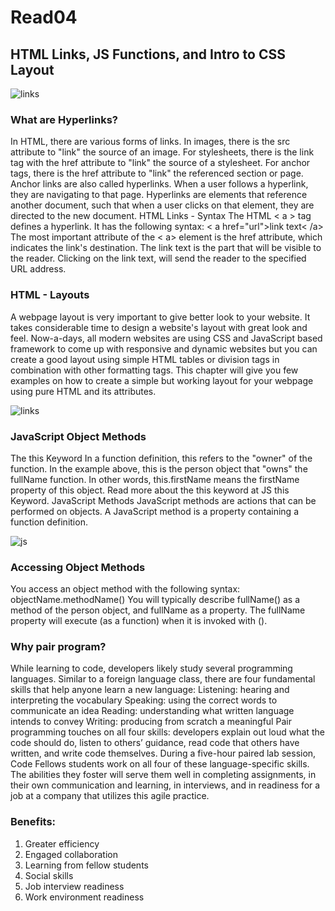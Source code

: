 # Read04

## HTML Links, JS Functions, and Intro to CSS Layout

![links](https://d2h0cx97tjks2p.cloudfront.net/blogs/wp-content/uploads/sites/2/2020/06/Links-in-HTML.jpg)

### What are Hyperlinks?
In HTML, there are various forms of links. In images, there is the src attribute to "link" the source of an image.
For stylesheets, there is the link tag with the href attribute to "link" the source of a stylesheet.
For anchor tags, there is the href attribute to "link" the referenced section or page. Anchor links are also called hyperlinks.
When a user follows a hyperlink, they are navigating to that page. Hyperlinks are elements that reference another document, such that when a user clicks on that element, they are directed to the new document.
HTML Links - Syntax
The HTML < a > tag defines a hyperlink. It has the following syntax:
< a href="url">link text< /a>
The most important attribute of the < a> element is the href attribute, which indicates the link's destination.
The link text is the part that will be visible to the reader.
Clicking on the link text, will send the reader to the specified URL address.

### HTML - Layouts
A webpage layout is very important to give better look to your website. It takes considerable time to design a website's layout with great look and feel.
Now-a-days, all modern websites are using CSS and JavaScript based framework to come up with responsive and dynamic websites but you can create a good layout using simple HTML tables or division tags in combination with other formatting tags. This chapter will give you few examples on how to create a simple but working layout for your webpage using pure HTML and its attributes.

![links](https://i1.wp.com/w3schoolweb.com/wp-content/uploads/2021/01/html-links.jpg?fit=1200%2C675&ssl=1)

### JavaScript Object Methods
The this Keyword
In a function definition, this refers to the "owner" of the function.
In the example above, this is the person object that "owns" the fullName function.
In other words, this.firstName means the firstName property of this object.
Read more about the this keyword at JS this Keyword.
JavaScript Methods
JavaScript methods are actions that can be performed on objects.
A JavaScript method is a property containing a function definition.

![js](https://miro.medium.com/max/1200/1*AxAm_RRyMUsHvHUglQw2zw.jpeg)

### Accessing Object Methods
You access an object method with the following syntax:
objectName.methodName()
You will typically describe fullName() as a method of the person object, and fullName as a property.
The fullName property will execute (as a function) when it is invoked with ().

### Why pair program?
While learning to code, developers likely study several programming languages. Similar to a foreign language class, there are four fundamental skills that help anyone learn a new language: Listening: hearing and interpreting the vocabulary Speaking: using the correct words to communicate an idea Reading: understanding what written language intends to convey Writing: producing from scratch a meaningful
Pair programming touches on all four skills: developers explain out loud what the code should do, listen to others’ guidance, read code that others have written, and write code themselves.
During a five-hour paired lab session, Code Fellows students work on all four of these language-specific skills. The abilities they foster will serve them well in completing assignments, in their own communication and learning, in interviews, and in readiness for a job at a company that utilizes this agile practice.

### Benefits:

1. Greater efficiency
2. Engaged collaboration
3. Learning from fellow students
4. Social skills
5. Job interview readiness
6. Work environment readiness


